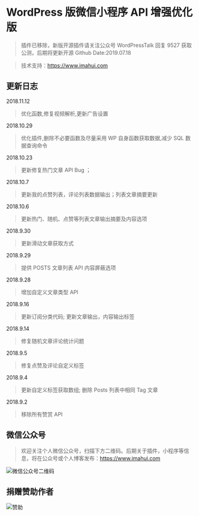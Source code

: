 # WordPress 版微信小程序 API 增强优化版

> 插件已移除，新版开源插件请关注公众号 WordPressTalk 回复 9527 获取公测，后期将更新开源 Github Date:2019.07.18

> 技术支持：https://www.imahui.com


## 更新日志

2018.11.12

> 优化函数,修复视频解析,更新广告设置

2018.10.29

> 优化插件,删除不必要函数及尽量采用 WP 自身函数获取数据,减少 SQL 数据查询命令

2018.10.23

> 更新修复热门文章 API Bug ；

2018.10.7

> 更新我的点赞列表，评论列表数据输出；列表文章摘要更新

2018.10.6

> 更新热门、随机、点赞等列表文章输出摘要及内容选项

2018.9.30

> 更新滑动文章获取方式

2018.9.29

> 提供 POSTS 文章列表 API 内容屏蔽选项

2018.9.28

> 增加自定义文章类型 API

2018.9.16

> 更新订阅分类代码; 更新文章输出，内容输出标签

2018.9.14

> 修复随机文章评论统计问题

2018.9.5

> 修复点赞及评论自定义标签

2018.9.4

> 更新自定义标签获取数组; 删除 Posts 列表中相同 Tag 文章

2018.9.2

> 移除所有赞赏 API

## 微信公众号

> 欢迎关注个人微信公众号，扫描下方二维码。后期关于插件，小程序等信息，将在公众号或个人博客发布：https://www.imahui.com

![微信公众号二维码](https://github.com/dchijack/WP-REST-API/blob/master/qrcode.jpg)

## 捐赠赞助作者

![赞助](https://www.imahui.com/uploads/praise/praise.jpg)

